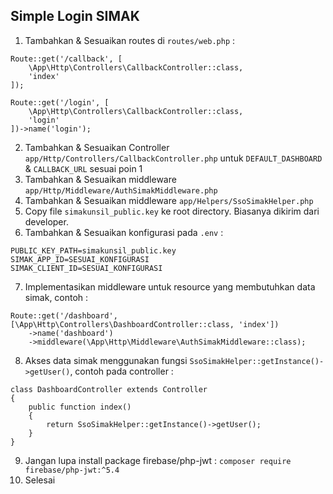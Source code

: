 ## Simple Login SIMAK

1. Tambahkan & Sesuaikan routes di `routes/web.php` :
```
Route::get('/callback', [
    \App\Http\Controllers\CallbackController::class,
    'index'
]);

Route::get('/login', [
    \App\Http\Controllers\CallbackController::class,
    'login'
])->name('login');
```

2. Tambahkan & Sesuaikan Controller `app/Http/Controllers/CallbackController.php` untuk `DEFAULT_DASHBOARD` & `CALLBACK_URL` sesuai poin 1 
3. Tambahkan & Sesuaikan middleware `app/Http/Middleware/AuthSimakMiddleware.php`
4. Tambahkan & Sesuaikan middleware `app/Helpers/SsoSimakHelper.php`
5. Copy file `simakunsil_public.key` ke root directory. Biasanya dikirim dari developer.
6. Tambahkan & Sesuaikan konfigurasi pada `.env` :
```
PUBLIC_KEY_PATH=simakunsil_public.key
SIMAK_APP_ID=SESUAI_KONFIGURASI
SIMAK_CLIENT_ID=SESUAI_KONFIGURASI
```

7. Implementasikan middleware untuk resource yang membutuhkan data simak, contoh :
```
Route::get('/dashboard', [\App\Http\Controllers\DashboardController::class, 'index'])
    ->name('dashboard')
    ->middleware(\App\Http\Middleware\AuthSimakMiddleware::class);
```
8. Akses data simak menggunakan fungsi `SsoSimakHelper::getInstance()->getUser()`, contoh pada controller :
```
class DashboardController extends Controller
{
    public function index()
    {
        return SsoSimakHelper::getInstance()->getUser();
    }
}
```
9. Jangan lupa install package firebase/php-jwt : `composer require firebase/php-jwt:^5.4`
10. Selesai
